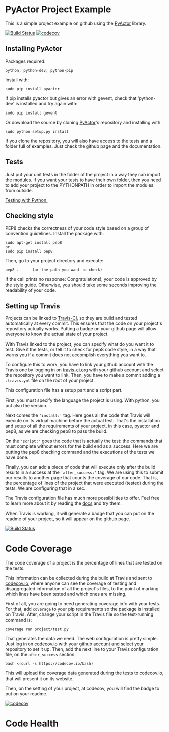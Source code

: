 # PyActor Project Example

This is a simple project example on github using the
[PyActor](https://github.com/pedrotgn/pyactor) library.

[![Build Status](https://travis-ci.org/danielBCN/PyActor-example.svg?branch=master)](https://travis-ci.org/danielBCN/PyActor-example)
[![codecov](https://codecov.io/gh/danielBCN/PyActor-example/branch/master/graph/badge.svg)](https://codecov.io/gh/danielBCN/PyActor-example)

## Installing PyActor

Packages required:

    python, python-dev, python-pip

Install with:

    sudo pip install pyactor

If pip installs pyactor but gives an error with gevent, check that 'python-dev'
is installed and try again with:

    sudo pip install gevent

Or download the source by cloning [PyActor](https://github.com/pedrotgn/pyactor)'s
repository and installing with:

    sudo python setup.py install

If you clone the repository, you will also have access to the tests and a folder
full of examples. Just check the github page and the documentation.

## Tests

Just put your unit tests in the folder of the project in a way they can import
the modules. If you want your tests to have their own folder, then you need to
add your project to the PYTHONPATH in order to import the modules from outside.

[Testing with Python.](https://docs.python.org/2/library/unittest.html)


## Checking style

PEP8 checks the correctness of your code style based on a group of convention
guidelines. Install the package with:

    sudo apt-get install pep8
    or
    sudo pip install pep8

Then, go to your project directory and execute:

    pep8 .      (or the path you want to check)

If the call prints no response: Congratulations!, your code is approved by the
style guide. Otherwise, you should take some seconds improving the readability
of your code.


## Setting up Travis

Projects can be linked to [Travis-CI](https://travis-ci.org), so they are build
and tested automatically at every commit. This ensures that the code on your
project's repository actually works. Putting a badge on your github page will
allow everyone to know the actual state of your project.

With Travis linked to the project, you can specify what do you want it to test.
Give it the tests, or tell it to check for pep8 code style, in a way that warns
you if a commit does not accomplish everything you want to.

To configure this to work, you have to link your github account with the Travis
one by logging in on [travis-ci.org](https://travis-ci.org) with your github
account and select the repository you want to link. Then, you have to make a
commit adding a ``.travis.yml`` file on the root of your project.

This configuration file has a setup part and a script part.

First, you must specify the language the project is using. With python, you put
also the version.

Next comes the ``'install:'`` tag. Here goes all the code that Travis will execute
on its virtual machine before the actual test. That's the installation and setup
of all the requirements of your project, in this case, pyactor and pep8, as we
are checking pep8 to pass the build.

On the ``'script:'`` goes the code that is actually the test: the commands that must
complete without errors for the build end as a success. Here we are putting the
pep8 checking command and the executions of the tests we have done.

Finally, you can add a piece of code that will execute only after the build
results in a success at the ``'after_success:'`` tag. We are using this to submit
our results to another page that counts the coverage of our code. That is, the
percentage of lines of the project that were executed (tested) during the tests.
We are configuring that in a sec.

The Travis configuration file has much more possibilities to offer. Feel free to
learn more about it by reading the
[docs](https://docs.travis-ci.com/user/customizing-the-build) and try them.

When Travis is working, it will generate a badge that you can put on the readme
of your project, so it will appear on the github page.

[![Build Status](https://travis-ci.org/danielBCN/PyActor-example.svg?branch=master)](https://travis-ci.org/danielBCN/PyActor-example)

# Code Coverage

The code coverage of a project is the percentage of lines that are tested on
the tests.

This information can be collected during the build at Travis and sent to
[codecov.io](https://codecov.io/), where anyone can see the coverage of testing
and disaggregated information of all the project's files, to the point of
marking which lines have been tested and which ones are missing.

First of all, you are going to need generating coverage info with your tests.
For that, add ``coverage`` to your pip requirements so the package is installed
on Travis. After, change your script in the Travis file so the test-running
command is:

    coverage run project/test.py

That generates the data we need. The web configuration is pretty simple. Just log
in on [codecov.io](https://codecov.io/) with your github account and select your
repository to set it up. Then, add the next line to your Travis configuration
file, on the ``after_success`` section:

    bash <(curl -s https://codecov.io/bash)

This will upload the coverage data generated during the tests to codecov.io,
that will present it on its website.

Then, on the setting of your project, at codecov, you will find the badge to put
on your readme.

[![codecov](https://codecov.io/gh/danielBCN/PyActor-example/branch/master/graph/badge.svg)](https://codecov.io/gh/danielBCN/PyActor-example)


# Code Health

